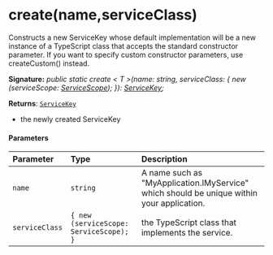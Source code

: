 # create(name,serviceClass)




Constructs a new ServiceKey whose default implementation will be a new instance of a TypeScript class that accepts the standard constructor parameter. If you want to specify custom constructor parameters, use createCustom() instead.

**Signature:** _public static create < T >(name: string,
    serviceClass: { new (serviceScope: [ServiceScope](../sp-core-library/servicescope.md)); }): [ServiceKey](../sp-core-library/servicekey.md)<T>;_

**Returns**: [`ServiceKey`](../sp-core-library/servicekey.md)<T>



- the newly created ServiceKey

#### Parameters


| Parameter	   | Type    | Description |
|:-------------|:---------------|:------------|
| `name`    | `string` | A name such as "MyApplication.IMyService" which should be unique within your application. |
| `serviceClass`    | `{ new (serviceScope: ServiceScope); }` | the TypeScript class that implements the service. |


